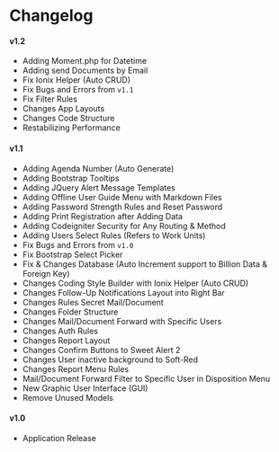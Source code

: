 # Changelog

#### v1.2
- Adding Moment.php for Datetime
- Adding send Documents by Email
- Fix Ionix Helper (Auto CRUD)
- Fix Bugs and Errors from `v1.1`
- Fix Filter Rules
- Changes App Layouts
- Changes Code Structure
- Restabilizing Performance

#### v1.1
- Adding Agenda Number (Auto Generate)
- Adding Bootstrap Tooltips
- Adding JQuery Alert Message Templates
- Adding Offline User Guide Menu with Markdown Files
- Adding Password Strength Rules and Reset Password
- Adding Print Registration after Adding Data
- Adding Codeigniter Security for Any Routing & Method
- Adding Users Select Rules (Refers to Work Units)
- Fix Bugs and Errors from `v1.0`
- Fix Bootstrap Select Picker
- Fix & Changes Database (Auto Increment support to Billion Data & Foreign Key)
- Changes Coding Style Builder with Ionix Helper (Auto CRUD)
- Changes Follow-Up Notifications Layout into Right Bar
- Changes Rules Secret Mail/Document
- Changes Folder Structure
- Changes Mail/Document Forward with Specific Users
- Changes Auth Rules
- Changes Report Layout
- Changes Confirm Buttons to Sweet Alert 2
- Changes User inactive background to Soft-Red
- Changes Report Menu Rules
- Mail/Document Forward Filter to Specific User in Disposition Menu
- New Graphic User Interface (GUI)
- Remove Unused Models

#### v1.0
- Application Release
